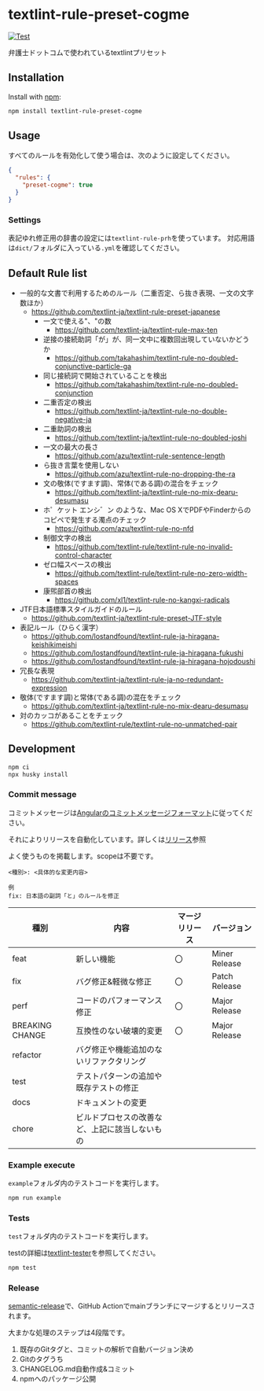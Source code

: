 # textlint-rule-preset-cogme

[![Test](https://github.com/april-knights-dev/textlint-rule-preset-cogme/actions/workflows/test.yml/badge.svg)](https://github.com/cogme/textlint-rule-preset-cogme/actions/workflows/test.yml)

弁護士ドットコムで使われているtextlintプリセット

## Installation

Install with [npm](https://www.npmjs.com/):

```sh
npm install textlint-rule-preset-cogme
```
## Usage

すべてのルールを有効化して使う場合は、次のように設定してください。

```json
{
  "rules": {
    "preset-cogme": true
  }
}
```

### Settings

表記ゆれ修正用の辞書の設定には`textlint-rule-prh`を使っています。
対応用語は`dict/`フォルダに入っている`.yml`を確認してください。

## Default Rule list

- 一般的な文書で利用するためのルール（二重否定、ら抜き表現、一文の文字数ほか）
  - https://github.com/textlint-ja/textlint-rule-preset-japanese
     - 一文で使える"、"の数
       - https://github.com/textlint-ja/textlint-rule-max-ten
     - 逆接の接続助詞「が」が、同一文中に複数回出現していないかどうか
       - https://github.com/takahashim/textlint-rule-no-doubled-conjunctive-particle-ga
     - 同じ接続詞で開始されていることを検出
       - https://github.com/takahashim/textlint-rule-no-doubled-conjunction
     - 二重否定の検出
       - https://github.com/textlint-ja/textlint-rule-no-double-negative-ja
     - 二重助詞の検出
       - https://github.com/textlint-ja/textlint-rule-no-doubled-joshi
     - 一文の最大の長さ
       - https://github.com/azu/textlint-rule-sentence-length
     - ら抜き言葉を使用しない
       - https://github.com/azu/textlint-rule-no-dropping-the-ra
     - 文の敬体(ですます調)、常体(である調)の混合をチェック
       - https://github.com/textlint-ja/textlint-rule-no-mix-dearu-desumasu
     - ホ゜ケット エンシ゛ン のような、Mac OS XでPDFやFinderからのコピペで発生する濁点のチェック
       - https://github.com/azu/textlint-rule-no-nfd
     - 制御文字の検出
       - https://github.com/textlint-rule/textlint-rule-no-invalid-control-character
     - ゼロ幅スペースの検出
       - https://github.com/textlint-rule/textlint-rule-no-zero-width-spaces
     - 康煕部首の検出
       - https://github.com/xl1/textlint-rule-no-kangxi-radicals
- JTF日本語標準スタイルガイドのルール
  - https://github.com/textlint-ja/textlint-rule-preset-JTF-style
- 表記ルール（ひらく漢字）
  - https://github.com/lostandfound/textlint-rule-ja-hiragana-keishikimeishi
  - https://github.com/lostandfound/textlint-rule-ja-hiragana-fukushi
  - https://github.com/lostandfound/textlint-rule-ja-hiragana-hojodoushi
- 冗長な表現
  - https://github.com/textlint-ja/textlint-rule-ja-no-redundant-expression
- 敬体(ですます調)と常体(である調)の混在をチェック
  - https://github.com/textlint-ja/textlint-rule-no-mix-dearu-desumasu
- 対のカッコがあることをチェック
  - https://github.com/textlint-rule/textlint-rule-no-unmatched-pair

## Development

```sh
npm ci
npx husky install
```

### Commit message

コミットメッセージは[Angularのコミットメッセージフォーマット](https://github.com/angular/angular/blob/master/CONTRIBUTING.md#-commit-message-format)に従ってください。

それによりリリースを自動化しています。詳しくは[リリース](#リリース)参照

よく使うものを掲載します。scopeは不要です。

```
<種別>: <具体的な変更内容>

例
fix: 日本語の副詞「と」のルールを修正
```

| 種別            | 内容                                           | マージリリース | バージョン    |
| --------------- | ---------------------------------------------- | -------------- | ------------- |
| feat            | 新しい機能                                     | 〇             | Miner Release |
| fix             | バグ修正&軽微な修正                            | 〇             | Patch Release |
| perf            | コードのパフォーマンス修正                     | 〇             | Major Release |
| BREAKING CHANGE | 互換性のない破壊的変更                         | 〇             | Major Release |
| refactor        | バグ修正や機能追加のないリファクタリング       |                |               |
| test            | テストパターンの追加や既存テストの修正         |                |               |
| docs            | ドキュメントの変更                             |                |               |
| chore           | ビルドプロセスの改善など、上記に該当しないもの |                |               |

### Example execute

`example`フォルダ内のテストコードを実行します。

```sh
npm run example
```

### Tests

`test`フォルダ内のテストコードを実行します。

testの詳細は[textlint-tester](https://github.com/textlint/textlint-tester)を参照してください。

```sh
npm test
```

### Release

[semantic-release](https://semantic-release.gitbook.io/semantic-release/)で、GitHub Actionでmainブランチにマージするとリリースされます。

大まかな処理のステップは4段階です。

1. 既存のGitタグと、コミットの解析で自動バージョン決め
1. Gitのタグうち
1. CHANGELOG.md自動作成&コミット
1. npmへのパッケージ公開
